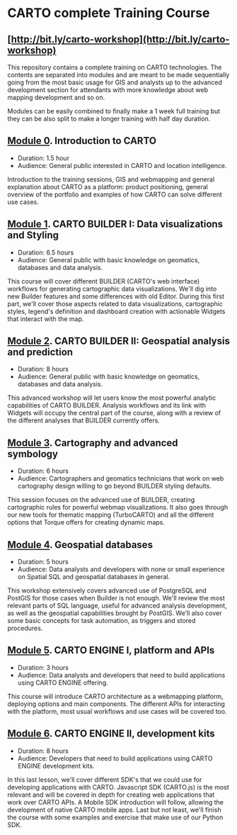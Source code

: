 CARTO complete Training Course
==============================

## [http://bit.ly/carto-workshop](http://bit.ly/carto-workshop)

This repository contains a complete training on CARTO technologies. The contents are separated into modules and are meant to be made sequentially going from the most basic usage for GIS and analysts up to the advanced development section for attendants with more knowledge about web mapping development and so on.

Modules can be easily combined to finally make a 1 week full training but they can be also split to make a longer training with half day duration.

## [Module 0](00-intro-carto/). Introduction to CARTO

- Duration: 1.5 hour
- Audience: General public interested in CARTO and location intelligence.

Introduction to the training sessions, GIS and webmapping and general explanation about CARTO as a platform: product positioning, general overview of the portfolio and examples of how CARTO can solve different use cases.

## [Module 1](01-builder-visualization/). CARTO BUILDER I: Data visualizations and Styling

- Duration: 6.5 hours
- Audience: General public with basic knowledge on geomatics, databases and data analysis.

This course will cover different BUILDER (CARTO's web interface) workflows for generating cartographic data visualizations. We'll dig into new Builder features and some differences with old Editor. During this first part, we'll cover those aspects related to data visualizations, cartographic styles, legend's definition and dashboard creation with actionable Widgets that interact with the map.

## [Module 2](02-builder-analysis/). CARTO BUILDER II: Geospatial analysis and prediction

- Duration: 8 hours
- Audience: General public with basic knowledge on geomatics, databases and data analysis.

This advanced workshop will let users know the most powerful analytic capabilities of CARTO BUILDER. Analysis workflows and its link with Widgets will occupy the central part of the course, along with a review of the different analyses that BUILDER currently offers.

## [Module 3](03-cartography/). Cartography and advanced symbology

- Duration: 6 hours
- Audience: Cartographers and geomatics technicians that work on web cartography design willing to go beyond BUILDER styling defaults.

This session focuses on the advanced use of BUILDER, creating cartographic rules for powerful webmap visualizations. It also goes through our new tools for thematic mapping (TurboCARTO) and all the different options that Torque offers for creating dynamic maps.

## [Module 4](04-database/). Geospatial databases

- Duration: 5 hours
- Audience: Data analysts and developers with none or small experience on Spatial SQL and geospatial databases in general.

This workshop extensively covers advanced use of PostgreSQL and PostGIS for those cases when Builder is not enough. We'll review the most relevant parts of SQL language, useful for advanced analysis development, as well as the geospatial capabilities brought by PostGIS. We'll also cover some basic concepts for task automation, as triggers and stored procedures.

## [Module 5](05-apis/). CARTO ENGINE I, platform and APIs

- Duration: 3 hours
- Audience: Data analysts and developers that need to build applications using CARTO ENGINE offering.

This course will introduce CARTO architecture as a webmapping platform, deploying options and main components. The different APIs for interacting with the platform, most usual workflows and use cases will be covered too.

## [Module 6](06-sdks/). CARTO ENGINE II, development kits

- Duration: 8 hours
- Audience: Developers that need to build applications using CARTO ENGINE development kits.

In this last lesson, we'll cover different SDK's that we could use for developing applications with CARTO. Javascript SDK (CARTO.js) is the most relevant and will be covered in depth for creating web applications that work over CARTO APIs. A Mobile SDK introduction will follow, allowing the development of native CARTO mobile apps. Last but not least, we'll finish the course with some examples and exercise that make use of our Python SDK.

